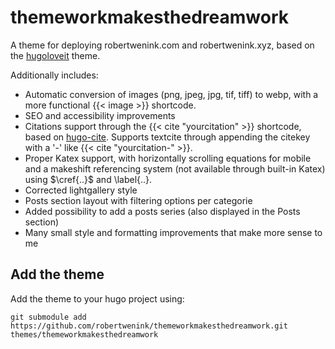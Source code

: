 # themeworkmakesthedreamwork
A theme for deploying robertwenink.com and robertwenink.xyz, based on the [hugoloveit](https://hugoloveit.com/) theme.

Additionally includes:
- Automatic conversion of images (png, jpeg, jpg, tif, tiff) to webp, with a more functional {{< image >}} shortcode.
- SEO and accessibility improvements
- Citations support through the {{< cite "yourcitation" >}} shortcode, based on [hugo-cite](https://github.com/loup-brun/hugo-cite). 
  Supports textcite through appending the citekey with a '-' like {{< cite "yourcitation-" >}}.
- Proper Katex support, with horizontally scrolling equations for mobile and a makeshift referencing system (not available through built-in Katex) using $\cref{..}$ and \label{..}.
- Corrected lightgallery style
- Posts section layout with filtering options per categorie
- Added possibility to add a posts series (also displayed in the Posts section)
- Many small style and formatting improvements that make more sense to me

## Add the theme
Add the theme to your hugo project using:

```
git submodule add https://github.com/robertwenink/themeworkmakesthedreamwork.git themes/themeworkmakesthedreamwork
```
